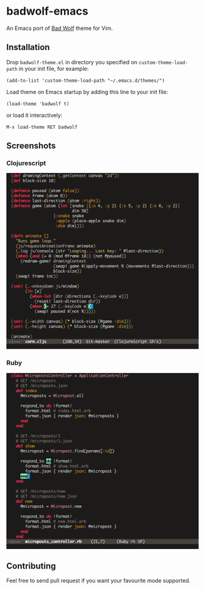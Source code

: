badwolf-emacs
=============

An Emacs port of [Bad Wolf](https://github.com/sjl/badwolf)
theme for Vim.

Installation
------------

Drop `badwolf-theme.el` in directory you specified on
`custom-theme-load-path` in your init file, for example:

```
(add-to-list 'custom-theme-load-path "~/.emacs.d/themes/")
```

Load theme on Emacs startup by adding this line to your init file:

```
(load-theme 'badwolf t)
```

or load it interactively:

```
M-x load-theme RET badwolf
```

Screenshots
-----------

### Clojurescript

![Clojurescript](screenshots/cljs.png)

### Ruby

![Ruby](screenshots/ruby.png)

Contributing
------------

Feel free to send pull request if you want your favourite mode
supported.